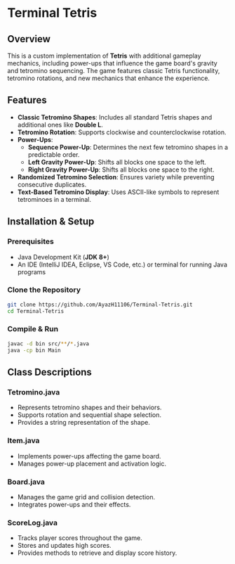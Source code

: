 # Terminal Tetris

## Overview

This is a custom implementation of **Tetris** with additional gameplay mechanics, including power-ups that influence the game board's gravity and tetromino sequencing. The game features classic Tetris functionality, tetromino rotations, and new mechanics that enhance the experience.

## Features

- **Classic Tetromino Shapes**: Includes all standard Tetris shapes and additional ones like **Double L**.
- **Tetromino Rotation**: Supports clockwise and counterclockwise rotation.
- **Power-Ups**:
  - **Sequence Power-Up**: Determines the next few tetromino shapes in a predictable order.
  - **Left Gravity Power-Up**: Shifts all blocks one space to the left.
  - **Right Gravity Power-Up**: Shifts all blocks one space to the right.
- **Randomized Tetromino Selection**: Ensures variety while preventing consecutive duplicates.
- **Text-Based Tetromino Display**: Uses ASCII-like symbols to represent tetrominoes in a terminal.

## Installation & Setup

### Prerequisites

- Java Development Kit (**JDK 8+**)
- An IDE (IntelliJ IDEA, Eclipse, VS Code, etc.) or terminal for running Java programs

### Clone the Repository

```sh
git clone https://github.com/AyazH11106/Terminal-Tetris.git
cd Terminal-Tetris
```

### Compile & Run

```sh
javac -d bin src/**/*.java
java -cp bin Main
```

## Class Descriptions

### **Tetromino.java**

- Represents tetromino shapes and their behaviors.
- Supports rotation and sequential shape selection.
- Provides a string representation of the shape.

### **Item.java**

- Implements power-ups affecting the game board.
- Manages power-up placement and activation logic.

### **Board.java**

- Manages the game grid and collision detection.
- Integrates power-ups and their effects.

### **ScoreLog.java**

- Tracks player scores throughout the game.
- Stores and updates high scores.
- Provides methods to retrieve and display score history.
